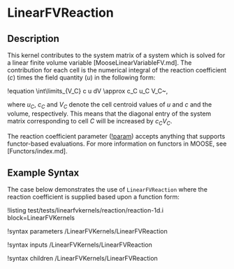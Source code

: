 # LinearFVReaction

## Description

This kernel contributes to the system matrix of a system which is solved for a
linear finite volume variable [MooseLinearVariableFV.md]. The contribution for each cell
is the numerical integral of the reaction coefficient ($c$) times
the field quantity ($u$) in the following form:

!equation
\int\limits_{V_C} c u dV \approx c_C u_C V_C~,

where $u_C$, $c_C$ and $V_C$ denote the cell centroid values of $u$ and $c$ and the volume, respectively.
This means that the diagonal entry of the system matrix corresponding to cell
$C$ will be increased by $c_C V_C$.

The reaction coefficient parameter ([!param](/LinearFVKernels/LinearFVReaction/coeff))
accepts anything that supports functor-based evaluations. For more information on functors in
MOOSE, see [Functors/index.md].

## Example Syntax

The case below demonstrates the use of `LinearFVReaction` where the reaction coefficient is
supplied based upon a function form:

!listing test/tests/linearfvkernels/reaction/reaction-1d.i block=LinearFVKernels

!syntax parameters /LinearFVKernels/LinearFVReaction

!syntax inputs /LinearFVKernels/LinearFVReaction

!syntax children /LinearFVKernels/LinearFVReaction

